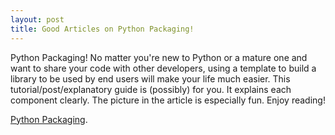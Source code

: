 ```yaml
---
layout: post
title: Good Articles on Python Packaging!
---
```


Python Packaging! No matter you're new to Python or a mature one and want to share your code with other developers, using a template to build a library to be used by end users will make your life much easier. This tutorial/post/explanatory guide is (possibly) for you. It explains each component clearly. The picture in the article is especially fun. Enjoy reading! 

 
[Python Packaging](https://manikos.github.io/a-tour-on-python-packaging). 
